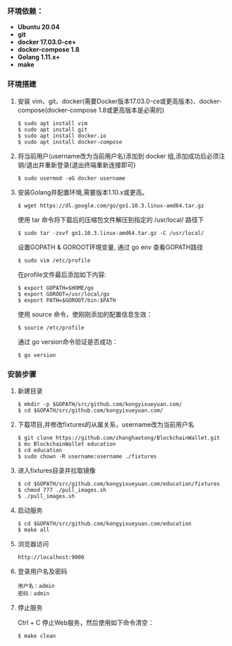 ### 环境依赖：

- **Ubuntu 20.04**
- **git**
- **docker 17.03.0-ce+**
- **docker-compose 1.8**
- **Golang 1.11.x+**
- **make**

### 环境搭建

1. 安装 vim、git、docker(需要Docker版本17.03.0-ce或更高版本)、docker-compose(docker-compose 1.8或更高版本是必需的)

   ```shell
   $ sudo apt install vim
   $ sudo apt install git
   $ sudo apt install docker.io
   $ sudo apt install docker-compose
   ```

2. 将当前用户(username改为当前用户名)添加到 docker 组,添加成功后必须注销/退出并重新登录(退出终端重新连接即可)

   ```shell
   $ sudo usermod -aG docker username
   ```
   
3. 安装Golang并配置环境,需要版本1.10.x或更高。

   ```shell
   $ wget https://dl.google.com/go/go1.10.3.linux-amd64.tar.gz
   ```
   
   使用 tar 命令将下载后的压缩包文件解压到指定的 /usr/local/ 路径下
   ```shell
   $ sudo tar -zxvf go1.10.3.linux-amd64.tar.gz -C /usr/local/
   ```

   设置GOPATH & GOROOT环境变量, 通过 go env 查看GOPATH路径
   ```shell
   $ sudo vim /etc/profile
   ```
   
   在profile文件最后添加如下内容:
   ```shell
   $ export GOPATH=$HOME/go
   $ export GOROOT=/usr/local/go
   $ export PATH=$GOROOT/bin:$PATH
   ```
   
   使用 source 命令，使刚刚添加的配置信息生效：
   
   ```shell
   $ source /etc/profile
   ```
   
   通过 go version命令验证是否成功：
   
   ```shell
   $ go version
   ```
   
### 安装步骤
1. 新建目录

   ```shell
   $ mkdir -p $GOPATH/src/github.com/kongyixueyuan.com/
   $ cd $GOPATH/src/github.com/kongyixueyuan.com/
   ```

2. 下载项目,并修改fixtures的从属关系，username改为当前用户名

   ```shell
   $ git clone https://github.com/zhanghaotong/BlockchainWallet.git
   $ mv BlockchainWallet education
   $ cd education
   $ sudo chown -R username:username ./fixtures
   ```

3. 进入fixtures目录并拉取镜像

   ```shell
   $ cd $GOPATH/src/github.com/kongyixueyuan.com/education/fixtures
   $ chmod 777 ./pull_images.sh
   $ ./pull_images.sh
   ```


4. 启动服务

   ```shell
   $ cd $GOPATH/src/github.com/kongyixueyuan.com/education
   $ make all
   ```

5. 浏览器访问

   ```url
   http://localhost:9000
   ```

6. 登录用户名及密码

   ```
   用户名：admin
   密码：admin
   ```

7. 停止服务

   Ctrl + C 停止Web服务，然后使用如下命令清空：

   ```shell
   $ make clean
   ```

   ​

